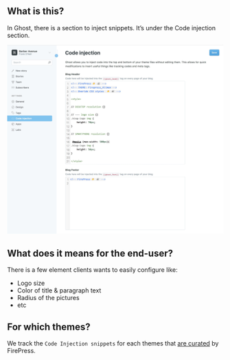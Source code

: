 ## What is this?

In Ghost, there is a section to inject snippets. It’s under the Code injection section.

![pic](/img/2018-04-01_10h04.jpg)

## What does it means for the end-user?

There is a few element clients wants to easily configure like:

- Logo size
- Color of title & paragraph text
- Radius of the pictures
- etc

## For which themes?

We track the `Code Injection snippets` for each themes that [are curated](https://github.com/firepress-org/Ghost-Theme-Curated-Collection/tree/master/01_go) by FirePress.
